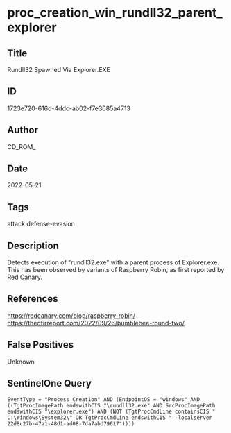 # proc_creation_win_rundll32_parent_explorer

## Title
Rundll32 Spawned Via Explorer.EXE

## ID
1723e720-616d-4ddc-ab02-f7e3685a4713

## Author
CD_ROM_

## Date
2022-05-21

## Tags
attack.defense-evasion

## Description
Detects execution of "rundll32.exe" with a parent process of Explorer.exe. This has been observed by variants of Raspberry Robin, as first reported by Red Canary.

## References
https://redcanary.com/blog/raspberry-robin/
https://thedfirreport.com/2022/09/26/bumblebee-round-two/

## False Positives
Unknown

## SentinelOne Query
```
EventType = "Process Creation" AND (EndpointOS = "windows" AND ((TgtProcImagePath endswithCIS "\rundll32.exe" AND SrcProcImagePath endswithCIS "\explorer.exe") AND (NOT (TgtProcCmdLine containsCIS " C:\Windows\System32\" OR TgtProcCmdLine endswithCIS " -localserver 22d8c27b-47a1-48d1-ad08-7da7abd79617"))))

```